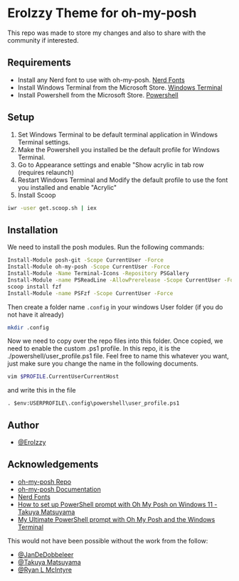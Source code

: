 
# EroIzzy Theme for oh-my-posh

This repo was made to store my changes and also to share with the community if interested.

## Requirements

* Install any Nerd font to use with oh-my-posh. [Nerd Fonts](https://www.nerdfonts.com/)
* Install Windows Terminal from the Microsoft Store. [Windows Terminal](https://www.microsoft.com/store/productId/9N0DX20HK701)
* Install Powershell from the Microsoft Store. [Powershell](https://www.microsoft.com/store/productId/9MZ1SNWT0N5D)

## Setup

1. Set Windows Terminal to be default terminal application in Windows Terminal settings.
2. Make the Powershell you installed be the default profile for Windows Terminal.
3. Go to Appearance settings and enable "Show acrylic in tab row (requires relaunch)
4. Restart Windows Terminal and Modify the default profile to use the font you installed and enable "Acrylic"
5. Install Scoop
```bash
iwr -user get.scoop.sh | iex
```

## Installation

We need to install the posh modules. Run the following commands:

```bash
Install-Module posh-git -Scope CurrentUser -Force
Install-Module oh-my-posh -Scope CurrentUser -Force
Install-Module -Name Terminal-Icons -Repository PSGallery
Install-Module -name PSReadLine -AllowPrerelease -Scope CurrentUser -Force -SkipPublisherCheck
scoop install fzf
Install-Module -name PSFzf -Scope CurrentUser -Force
```

Then create a folder name `.config` in your windows User folder (if you do not have it already) 

```bash
mkdir .config
```

Now we need to copy over the repo files into this folder. Once copied, we need to enable the custom .ps1 profile. In this repo, it is the ./powershell/user_profile.ps1 file. Feel free to name this whatever you want, just make sure you change the name in the following documents.

```bash
vim $PROFILE.CurrentUserCurrentHost
```

and write this in the file

```
. $env:USERPROFILE\.config\powershell\user_profile.ps1
```

## Author

- [@EroIzzy](https://github.com/eroizzy)

## Acknowledgements
 - [oh-my-posh Repo](https://github.com/JanDeDobbeleer/oh-my-posh)
 - [oh-my-posh Documentation](https://ohmyposh.dev/)
 - [Nerd Fonts](https://www.nerdfonts.com/)
 - [How to set up PowerShell prompt with Oh My Posh on Windows 11 - Takuya Matsuyama](https://www.youtube.com/watch?v=5-aK2_WwrmM)
 - [My Ultimate PowerShell prompt with Oh My Posh and the Windows Terminal](https://www.hanselman.com/blog/my-ultimate-powershell-prompt-with-oh-my-posh-and-the-windows-terminal)
 
 This would not have been possible without the work from the follow:
- [@JanDeDobbeleer](https://github.com/JanDeDobbeleer)
- [@Takuya Matsuyama](https://github.com/craftzdog)
- [@Ryan L McIntyre](https://github.com/ryanoasis)